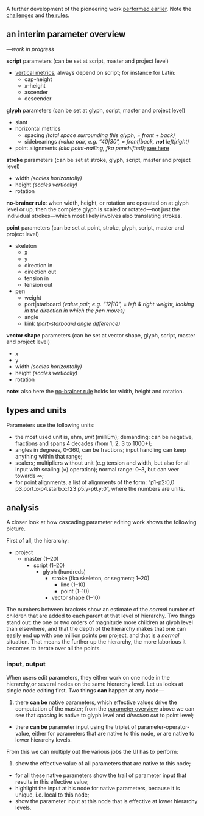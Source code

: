 A further development of the pioneering work [performed earlier](https://github.com/metapolator/metapolator/wiki/elements-of-design#working-with-masters-and-glyphs-in-context). Note the [challenges](https://github.com/metapolator/metapolator/wiki/elements-of-design#challenges) and [the rules](https://github.com/metapolator/metapolator/wiki/elements-of-design#the-rules).

## an interim parameter overview
_—work in progress_

**script** parameters (can be set at script, master and project level)

* [vertical metrics](https://github.com/metapolator/metapolator/wiki/specimen,-and-glyph-interaction#optical-horizontal-lines), always depend on script; for instance for Latin:
  * cap-height
  * x-height
  * ascender
  * descender

**glyph** parameters (can be set at glyph, script, master and project level)

* slant
* horizontal metrics
  * spacing _(total space surrounding this glyph, = front + back)_
  * sidebearings _(value pair, e.g. “40|30”, = front|back, **not** left|right)_
* point alignments _(aka point-nailing, fka penshifted)_; [see here](https://github.com/metapolator/metapolator/wiki/specimen,-and-glyph-interaction#point-alignments)

**stroke** parameters (can be set at stroke, glyph, script, master and project level)

* width _(scales horizontally)_
* height _(scales vertically)_
* rotation

<a name="nobrainer"></a>**no-brainer rule**: when width, height, or rotation are operated on at glyph level or up, then the complete glyph is scaled or rotated—not just the individual strokes—which most likely involves also translating strokes.

**point** parameters (can be set at point, stroke, glyph, script, master and project level)

* skeleton
  * x
  * y
  * direction in
  * direction out
  * tension in
  * tension out
* pen
  * weight
  * port|starboard _(value pair, e.g. “12|10”, = left & right weight, looking in the direction in which the pen moves)_
  * angle
  * kink _(port-starboard angle difference)_

**vector shape** parameters (can be set at vector shape, glyph, script, master and project level)

* x
* y
* width _(scales horizontally)_
* height _(scales vertically)_
* rotation

**note**: also here the [no-brainer rule](#nobrainer) holds for width, height and rotation.

## types and units
Parameters use the following units:

* the most used unit is, ehm, _unit_ (milliEm); demanding: can be negative, fractions and spans 4 decades (from 1, 2, 3 to 1000+);
* angles in degrees, 0–360, can be fractions; input handling can keep anything within that range;
* scalers; multipliers without unit (e.g tension and width, but also for all input with scaling (×) operation); normal range: 0–3, but can veer towards ∞;
* for point alignments, a list of alignments of the form: “p1-p2:0,0 p3.port.x-p4.starb.x:123 p5.y-p6.y:0”, where the numbers are units.

## analysis
A closer look at how cascading parameter editing work shows the following picture.

First of all, the hierarchy:

* project
  * master (1–20)
    * script (1–20)
      * glyph (hundreds)
        * stroke (fka skeleton, or segment; 1–20)
          * line (1–10)
          * point (1–10)
        * vector shape (1–10)

The numbers between brackets show an estimate of the _normal_ number of children that are added to each parent at that level of hierarchy. Two things stand out: the one or two orders of magnitude more children at glyph level than elsewhere, and that the depth of the hierarchy makes that one can easily end up with one million points per project, and that is a _normal_ situation. That means the further up the hierarchy, the more laborious it becomes to iterate over all the points.

### input, output
When users edit parameters, they either work on one node in the hierarchy,or several nodes on the same hierarchy level. Let us looks at single node editing first. Two things **can** happen at any node—

1. there **can be** native parameters, which effective values drive the computation of the master; from the [parameter overview](https://github.com/metapolator/metapolator/wiki/parameter-editing#an-interim-parameter-overview) above we can see that _spacing_ is native to glyph level and _direction out_ to point level;
* there **can be** parameter input using the triplet of parameter-operator-value, either for parameters that are native to this node, or are native to lower hierarchy levels.

From this we can multiply out the various jobs the UI has to perform:

1. show the effective value of all parameters that are native to this node;
* for all these native parameters show the trail of parameter input that results in this effective value;
* highlight the input at his node for native parameters, because it is unique, i.e. local to this node;
* show the parameter input at this node that is effective at lower hierarchy levels.